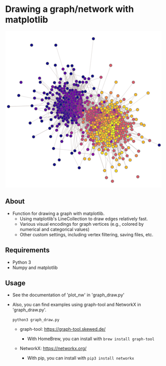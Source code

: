 # Drawing a graph/network with matplotlib

<img src="images/example.png">

About
-----
* Function for drawing a graph with matplotlib.
  * Using matplotlib's LineCollection to draw edges relatively fast.
  * Various visual encodings for graph vertices (e.g., colored by numerical and categorical values)
  * Other custom settings, including vertex filtering, saving files, etc.

Requirements
-----
* Python 3
* Numpy and matplotlib

Usage
-----
* See the documentation of 'plot_nw' in 'graph_draw.py'
* Also, you can find examples using graph-tool and NetworkX in 'graph_draw.py'.

  `python3 graph_draw.py`

  * graph-tool: https://graph-tool.skewed.de/

    * With HomeBrew, you can install with `brew install graph-tool`

  * NetworkX: https://networkx.org/

    * With pip, you can install with `pip3 install networkx`
